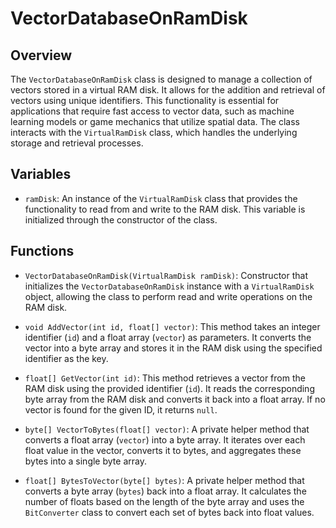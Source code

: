 # VectorDatabaseOnRamDisk

## Overview
The `VectorDatabaseOnRamDisk` class is designed to manage a collection of vectors stored in a virtual RAM disk. It allows for the addition and retrieval of vectors using unique identifiers. This functionality is essential for applications that require fast access to vector data, such as machine learning models or game mechanics that utilize spatial data. The class interacts with the `VirtualRamDisk` class, which handles the underlying storage and retrieval processes.

## Variables

- `ramDisk`: An instance of the `VirtualRamDisk` class that provides the functionality to read from and write to the RAM disk. This variable is initialized through the constructor of the class.

## Functions

- `VectorDatabaseOnRamDisk(VirtualRamDisk ramDisk)`: Constructor that initializes the `VectorDatabaseOnRamDisk` instance with a `VirtualRamDisk` object, allowing the class to perform read and write operations on the RAM disk.

- `void AddVector(int id, float[] vector)`: This method takes an integer identifier (`id`) and a float array (`vector`) as parameters. It converts the vector into a byte array and stores it in the RAM disk using the specified identifier as the key.

- `float[] GetVector(int id)`: This method retrieves a vector from the RAM disk using the provided identifier (`id`). It reads the corresponding byte array from the RAM disk and converts it back into a float array. If no vector is found for the given ID, it returns `null`.

- `byte[] VectorToBytes(float[] vector)`: A private helper method that converts a float array (`vector`) into a byte array. It iterates over each float value in the vector, converts it to bytes, and aggregates these bytes into a single byte array.

- `float[] BytesToVector(byte[] bytes)`: A private helper method that converts a byte array (`bytes`) back into a float array. It calculates the number of floats based on the length of the byte array and uses the `BitConverter` class to convert each set of bytes back into float values.